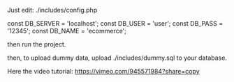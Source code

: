 Just edit:
./includes/config.php

const DB_SERVER = 'localhost';
const DB_USER = 'user';
const DB_PASS = '12345';
const DB_NAME = 'ecommerce';

then run the project.

then, to upload dummy data, 
upload ./includes/dummy.sql 
to your database.

Here the video tutorial:
https://vimeo.com/945571984?share=copy
